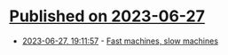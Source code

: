# [Published on 2023-06-27](index.md)

* [2023-06-27, 19:11:57](https://lobste.rs/s/isju8j/fast_machines_slow_machines) - [Fast machines, slow machines](https://jmmv.dev/2023/06/fast-machines-slow-machines.html)

